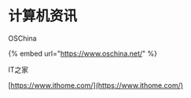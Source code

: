 # 计算机资讯

OSChina

{% embed url="https://www.oschina.net/" %}

IT之家

[https://www.ithome.com/](https://www.ithome.com/)

